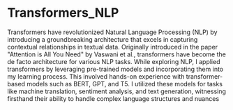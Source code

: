 # Transformers_NLP

Transformers have revolutionized Natural Language Processing (NLP) by introducing a groundbreaking architecture that excels in capturing contextual relationships in textual data. Originally introduced in the paper "Attention is All You Need" by Vaswani et al., transformers have become the de facto architecture for various NLP tasks. While exploring NLP, I applied transformers by leveraging pre-trained models and incorporating them into my learning process. This involved hands-on experience with transformer-based models such as BERT, GPT, and T5. I utilized these models for tasks like machine translation, sentiment analysis, and text generation, witnessing firsthand their ability to handle complex language structures and nuances



